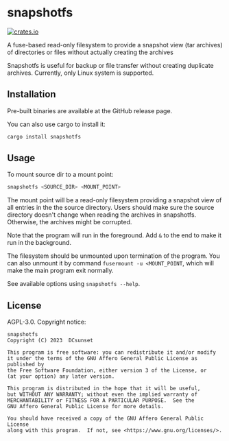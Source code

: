 # snapshotfs

[![crates.io](https://badgen.net/crates/v/snapshotfs)](https://crates.io/crates/snapshotfs)

A fuse-based read-only filesystem to provide a snapshot view (tar archives) of directories or files without actually creating the archives

Snapshotfs is useful for backup or file transfer without creating duplicate archives.
Currently, only Linux system is supported.

## Installation

Pre-built binaries are available at the GitHub release page.

You can also use cargo to install it:

```sh
cargo install snapshotfs
```

## Usage

To mount source dir to a mount point:

```sh
snapshotfs <SOURCE_DIR> <MOUNT_POINT>
```

The mount point will be a read-only filesystem providing a snapshot view of all entries in the the source directory.
Users should make sure the source directory doesn't change when reading the archives in snapshotfs.
Otherwise, the archives might be corrupted.

Note that the program will run in the foreground.
Add `&` to the end to make it run in the background.

The filesystem should be unmounted upon termination of the program.
You can also unmount it by command `fusermount -u <MOUNT_POINT`, which will make the main program exit normally.

See available options using `snapshotfs --help`.


## License

AGPL-3.0. Copyright notice:

```
snapshotfs
Copyright (C) 2023  DCsunset

This program is free software: you can redistribute it and/or modify
it under the terms of the GNU Affero General Public License as published by
the Free Software Foundation, either version 3 of the License, or
(at your option) any later version.

This program is distributed in the hope that it will be useful,
but WITHOUT ANY WARRANTY; without even the implied warranty of
MERCHANTABILITY or FITNESS FOR A PARTICULAR PURPOSE.  See the
GNU Affero General Public License for more details.

You should have received a copy of the GNU Affero General Public License
along with this program.  If not, see <https://www.gnu.org/licenses/>.
```
